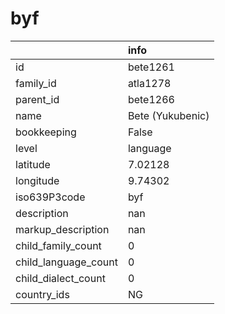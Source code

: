 # byf
|                      | info             |
|:---------------------|:-----------------|
| id                   | bete1261         |
| family_id            | atla1278         |
| parent_id            | bete1266         |
| name                 | Bete (Yukubenic) |
| bookkeeping          | False            |
| level                | language         |
| latitude             | 7.02128          |
| longitude            | 9.74302          |
| iso639P3code         | byf              |
| description          | nan              |
| markup_description   | nan              |
| child_family_count   | 0                |
| child_language_count | 0                |
| child_dialect_count  | 0                |
| country_ids          | NG               |